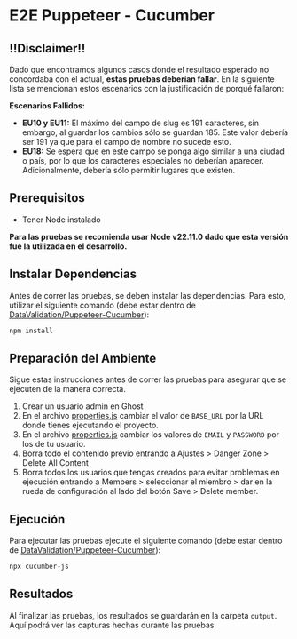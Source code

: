 # E2E Puppeteer - Cucumber
## ‼️Disclaimer‼️
Dado que encontramos algunos casos donde el resultado esperado no concordaba con el actual, **estas pruebas deberían fallar**. En la siguiente lista se mencionan estos escenarios con la justificación de porqué fallaron:

**Escenarios Fallidos:**
- **EU10 y EU11:** El máximo del campo de slug es 191 caracteres, sin embargo, al guardar los cambios sólo se guardan 185. Este valor debería ser 191 ya que para el campo de nombre no sucede esto.
- **EU18:** Se espera que en este campo se ponga algo similar a una ciudad o país, por lo que los caracteres especiales no deberían aparecer. Adicionalmente, debería sólo permitir lugares que existen.

## Prerequisitos
- Tener Node instalado

**Para las pruebas se recomienda usar Node v22.11.0 dado que esta versión fue la utilizada en el desarrollo.**

## Instalar Dependencias
Antes de correr las pruebas, se deben instalar las dependencias. Para esto, utilizar el siguiente comando (debe estar dentro de [DataValidation/Puppeteer-Cucumber](https://github.com/DavidMS73/ghost-consolidated-MISW4103/tree/main/DataValidation/Puppeteer-Cucumber)):
```bash
npm install
```

## Preparación del Ambiente
Sigue estas instrucciones antes de correr las pruebas para asegurar que se ejecuten de la manera correcta.
1. Crear un usuario admin en Ghost
2. En el archivo [properties.js](./properties.js) cambiar el valor de `BASE_URL` por la URL donde tienes ejecutando el proyecto.
3. En el archivo [properties.js](./properties.js) cambiar los valores de `EMAIL` y `PASSWORD` por los de tu usuario.
4. Borra todo el contenido previo entrando a Ajustes > Danger Zone > Delete All Content
5. Borra todos los usuarios que tengas creados para evitar problemas en ejecución entrando a Members > seleccionar el miembro > dar en la rueda de configuración al lado del botón Save > Delete member.

## Ejecución
Para ejecutar las pruebas ejecute el siguiente comando (debe estar dentro de [DataValidation/Puppeteer-Cucumber](https://github.com/DavidMS73/ghost-consolidated-MISW4103/tree/main/DataValidation/Puppeteer-Cucumber)):
```bash
npx cucumber-js
```

## Resultados
Al finalizar las pruebas, los resultados se guardarán en la carpeta `output`. Aquí podrá ver las capturas hechas durante las pruebas
